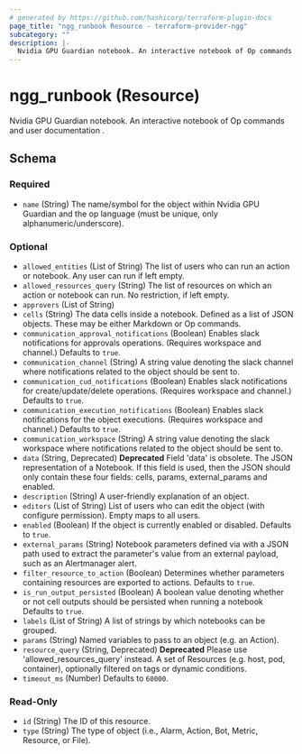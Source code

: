 ```yaml
---
# generated by https://github.com/hashicorp/terraform-plugin-docs
page_title: "ngg_runbook Resource - terraform-provider-ngg"
subcategory: ""
description: |-
  Nvidia GPU Guardian notebook. An interactive notebook of Op commands and user documentation .
---
```


# ngg_runbook (Resource)

Nvidia GPU Guardian notebook. An interactive notebook of Op commands and user documentation .



<!-- schema generated by tfplugindocs -->
## Schema

### Required

- `name` (String) The name/symbol for the object within Nvidia GPU Guardian and the op language (must be unique, only alphanumeric/underscore).

### Optional

- `allowed_entities` (List of String) The list of users who can run an action or notebook. Any user can run if left empty.
- `allowed_resources_query` (String) The list of resources on which an action or notebook can run. No restriction, if left empty.
- `approvers` (List of String)
- `cells` (String) The data cells inside a notebook. Defined as a list of JSON objects. These may be either Markdown or Op commands.
- `communication_approval_notifications` (Boolean) Enables slack notifications for approvals operations. (Requires workspace and channel.) Defaults to `true`.
- `communication_channel` (String) A string value denoting the slack channel where notifications related to the object should be sent to.
- `communication_cud_notifications` (Boolean) Enables slack notifications for create/update/delete operations. (Requires workspace and channel.) Defaults to `true`.
- `communication_execution_notifications` (Boolean) Enables slack notifications for the object executions. (Requires workspace and channel.) Defaults to `true`.
- `communication_workspace` (String) A string value denoting the slack workspace where notifications related to the object should be sent to.
- `data` (String, Deprecated) **Deprecated** Field 'data' is obsolete. The JSON representation of a Notebook. If this field is used, then the JSON should only contain these four fields: cells, params, external_params and enabled.
- `description` (String) A user-friendly explanation of an object.
- `editors` (List of String) List of users who can edit the object (with configure permission). Empty maps to all users.
- `enabled` (Boolean) If the object is currently enabled or disabled. Defaults to `true`.
- `external_params` (String) Notebook parameters defined via with a JSON path used to extract the parameter's value from an external payload, such as an Alertmanager alert.
- `filter_resource_to_action` (Boolean) Determines whether parameters containing resources are exported to actions. Defaults to `true`.
- `is_run_output_persisted` (Boolean) A boolean value denoting whether or not cell outputs should be persisted when running a notebook Defaults to `true`.
- `labels` (List of String) A list of strings by which notebooks can be grouped.
- `params` (String) Named variables to pass to an object (e.g. an Action).
- `resource_query` (String, Deprecated) **Deprecated** Please use 'allowed_resources_query' instead. A set of Resources (e.g. host, pod, container), optionally filtered on tags or dynamic conditions.
- `timeout_ms` (Number) Defaults to `60000`.

### Read-Only

- `id` (String) The ID of this resource.
- `type` (String) The type of object (i.e., Alarm, Action, Bot, Metric, Resource, or File).
